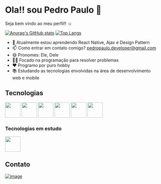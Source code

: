 
<!--
**PedroPaulo-jav/PedroPaulo-jav** is a ✨ _special_ ✨ repository because its `README.md` (this file) appears on your GitHub profile.
### Hi there 👋

Here are some ideas to get you started:

- 🔭 I’m currently working on ...
- 🌱 I’m currently learning ...
- 👯 Estou procurando colaborar em ...
- 🤔 Estou procurando ajuda com ...
- 💬 Ask me about ...
- 📫 How to reach me: ...
- 😄 Pronouns: ...
- ⚡ Fun fact: ...
-->

# Ola!! sou Pedro Paulo 👋

Seja bem vindo ao meu perfil!! ☺

[![Anurag's GitHub stats](https://github-readme-stats.vercel.app/api?username=Pyedrown&theme=tokyonight)](https://github.com/anuraghazra/github-readme-stats)
[![Top Langs](https://github-readme-stats.vercel.app/api/top-langs/?username=Pyedrown&theme=tokyonight&layout=compact)](https://github.com/anuraghazra/github-readme-stats)

- 🌱 Atualmente estou aprendendo React Native, Ajax e Design Pattern
- 📫 Como entrar em contato comigo? pedropaulo.developer@gmail.com
- 😄 Pronomes: Ele, Dele
- :man_technologist: Focado na programação para resolver problemas
- ❤ Programo por puro hobby
- 📚 Estudando as tecnologias envolvidas na área de desenvolvimento web e mobile

## Tecnologias
<div style="display: inline-block;">
  <img width="50" height="50" src="https://cdn.jsdelivr.net/gh/devicons/devicon/icons/html5/html5-original.svg" />
  <img width="50" height="50" src="https://cdn.jsdelivr.net/gh/devicons/devicon/icons/css3/css3-original.svg" />
  <img width="50" height="50" src="https://cdn.jsdelivr.net/gh/devicons/devicon/icons/javascript/javascript-original.svg" />
  <img width="50" height="50" src="https://cdn.jsdelivr.net/gh/devicons/devicon/icons/typescript/typescript-original.svg" />
  <img width="50" height="50" src="https://cdn.jsdelivr.net/gh/devicons/devicon/icons/react/react-original.svg" />
  <img width="50" height="50" src="https://cdn.jsdelivr.net/gh/devicons/devicon/icons/vuejs/vuejs-original.svg" />
</div>

### Tecnologias em estudo
<img width="50" height="50" src="https://cdn.jsdelivr.net/gh/devicons/devicon/icons/electron/electron-original.svg" />

## Contato
<div style="display: inline-block;">
  <a href="https://www.linkedin.com/in/pedro-paulo-082b82201/" target="_blank">
    <img src="https://img.shields.io/badge/LinkedIn-0077B5?style=for-the-badge&logo=linkedin&logoColor=white" alt="image"/>
  </a>
</div>
